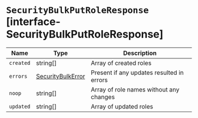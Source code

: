 # `SecurityBulkPutRoleResponse` [interface-SecurityBulkPutRoleResponse]

| Name | Type | Description |
| - | - | - |
| `created` | string[] | Array of created roles |
| `errors` | [SecurityBulkError](./SecurityBulkError.md) | Present if any updates resulted in errors |
| `noop` | string[] | Array of role names without any changes |
| `updated` | string[] | Array of updated roles |
